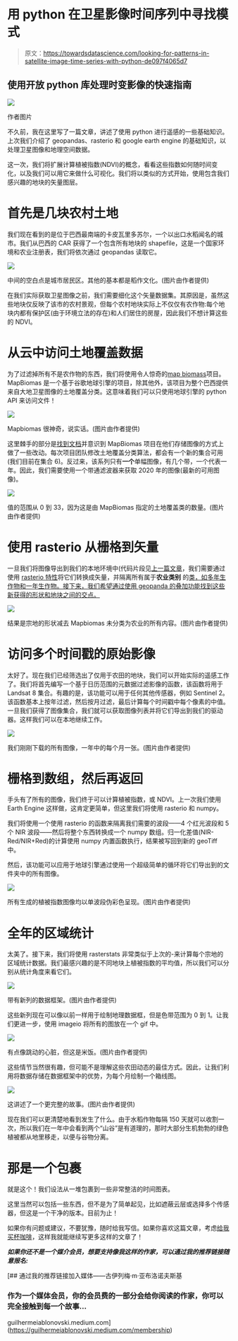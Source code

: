 # 用 python 在卫星影像时间序列中寻找模式

> 原文：<https://towardsdatascience.com/looking-for-patterns-in-satellite-image-time-series-with-python-de097f4065d7>

## 使用开放 python 库处理时变影像的快速指南

![](img/91e16610469f8d2b78b30aaec39e0716.png)

作者图片

不久前，我在这里写了一篇文章，讲述了使用 python 进行遥感的一些基础知识。上次我们介绍了 geopandas、rasterio 和 google earth engine 的基础知识，以处理卫星图像和地理空间数据。

这一次，我们将扩展计算植被指数(NDVI)的概念，看看这些指数如何随时间变化，以及我们可以用它来做什么可视化。我们将以类似的方式开始，使用包含我们感兴趣的地块的矢量图层。

# 首先是几块农村土地

我们现在看到的是位于巴西最南端的卡皮瓦里多苏尔，一个以出口水稻闻名的城市。我们从巴西的 CAR 获得了一个包含所有地块的 shapefile，这是一个国家环境和农业注册表，我们将依次通过 geopandas 读取它。

![](img/7fd32f2c11b81027f7d50ac71d08faf2.png)

中间的空白点是城市居民区。其他的基本都是稻作文化。(图片由作者提供)

在我们实际获取卫星图像之前，我们需要细化这个矢量数据集。其原因是，虽然这些地块仅反映了该市的农村景观，但每个农村地块实际上不仅仅有农作物:每个地块内都有保护区(由于环境立法的存在)和人们居住的房屋，因此我们不想计算这些的 NDVI。

# 从云中访问土地覆盖数据

为了过滤掉所有不是农作物的东西，我们将使用令人惊奇的[map biomass](https://mapbiomas.org/en)项目。MapBiomas 是一个基于谷歌地球引擎的项目，除其他外，该项目为整个巴西提供来自大地卫星图像的土地覆盖分类。这意味着我们可以只使用地球引擎的 python API 来访问文件！

![](img/eb5a9aa9c85c496dbaa15621516937b1.png)

Mapbiomas 很神奇，说实话。(图片由作者提供)

这里棘手的部分是[找到文档](https://mapbiomas.org/en/colecoes-mapbiomas-1)并意识到 MapBiomas 项目在他们存储图像的方式上做了一些改动。每次项目团队修改土地覆盖分类算法，都会有一个新的集合可用(我们目前在集合 6)。反过来，该系列只有**一个**单幅图像，有几个带，一个代表一年。因此，我们需要使用一个带通滤波器来获取 2020 年的图像(最新的可用图像)。

![](img/3299c599347c8cdcabc5a2ab6cfb3f95.png)

值的范围从 0 到 33，因为这是由 MapBiomas 指定的土地覆盖类的数量。(图片由作者提供)

# 使用 rasterio 从栅格到矢量

一旦我们将图像导出到我们的本地环境中(代码片段见[上一篇文章](/automating-gis-and-remote-sensing-workflows-with-open-python-libraries-e71dd6b049ee)，我们需要通过使用 [rasterio 特性](https://rasterio.readthedocs.io/en/latest/topics/features.html)将它们转换成矢量，并隔离所有属于**农业类别** 的[类，如多年生作物和一年生作物。接下来，我们希望通过使用 geopanda 的叠加功能找到这些新获得的形状和地块之间的交点。](https://mapbiomas-br-site.s3.amazonaws.com/downloads/Colecction%206/Cod_Class_legenda_Col6_MapBiomas_BR.pdf)

![](img/642643e3050ef24aabd1175754b3385d.png)

结果是宗地的形状减去 Mapbiomas 未分类为农业的所有内容。(图片由作者提供)

# 访问多个时间戳的原始影像

太好了。现在我们已经筛选出了仅用于农田的地块，我们可以开始实际的遥感工作了。我们将首先编写一个基于日历范围的元数据过滤影像的函数，该函数将用于 Landsat 8 集合。有趣的是，该功能可以用于任何其他传感器，例如 Sentinel 2。该函数基本上按年过滤，然后按月过滤，最后计算每个时间戳中每个像素的中值。一旦我们获得了图像集合，我们就可以获取图像列表并将它们导出到我们的驱动器。这样我们可以在本地继续工作。

![](img/e40bc2df0439c3645205a1d5fef3bbab.png)

我们刚刚下载的所有图像，一年中的每个月一张。(图片由作者提供)

# 栅格到数组，然后再返回

手头有了所有的图像，我们终于可以计算植被指数，或 NDVI。上一次我们使用 Earth Engine 这样做，这肯定更简单，但这里我们将使用 rasterio 和 numpy。

我们将使用一个使用 rasterio 的函数来隔离我们需要的波段——4 个红光波段和 5 个 NIR 波段——然后将整个东西转换成一个 numpy 数组。归一化差值(NIR-Red/NIR+Red)的计算使用 numpy 内置函数执行，结果被写回到新的 geoTiff 中。

然后，该功能可以应用于地球引擎通过使用一个超级简单的循环将它们导出到的文件夹中的所有图像。

![](img/fe46ea5e3150863f7476d19d59ed9efd.png)

所有生成的植被指数图像均以单波段伪彩色呈现。(图片由作者提供)

# 全年的区域统计

太美了。接下来，我们将使用 rasterstats 非常类似于上次的-来计算每个宗地的区域统计数据。我们最感兴趣的是不同地块上植被指数的平均值，所以我们可以分别从统计角度来看它们。

![](img/d4bf32286208c185812b6b8f9229f7d7.png)

带有新列的数据框架。(图片由作者提供)

这些新列现在可以像以前一样用于绘制地理数据框，但是色带范围为 0 到 1。让我们更进一步，使用 imageio 将所有的图放在一个 gif 中。

![](img/2c913ec6e2a8848be482b63230f95983.png)

有点像跳动的心脏，但这是米饭。(图片由作者提供)

这些情节当然很有趣，但可能不是理解这些农田动态的最佳方式。因此，让我们利用将数据存储在数据框架中的优势，为每个月绘制一个箱线图。

![](img/76a5f445f3566888cf74d637ced465f6.png)

这讲述了一个更完整的故事。(图片由作者提供)

现在我们可以更清楚地看到发生了什么。由于水稻作物每隔 150 天就可以收割一次，所以我们在一年中会看到两个“山谷”是有道理的，那时大部分生机勃勃的绿色植被都从地里移走，以便与谷物分离。

# 那是一个包裹

就是这个！我们设法从一堆包裹到一些非常整洁的时间图表。

这里当然可以包括一些东西，但不是为了简单起见，比如遮蔽云层或选择多个传感器，但这是一个干净的版本。目前为止！

如果你有问题或建议，不要犹豫，随时给我写信。如果你喜欢这篇文章，考虑[给我买杯咖啡](https://www.buymeacoffee.com/guilhermeiablo)，这样我就能继续写更多这样的文章了！

***如果你还不是一个媒介会员，想要支持像我这样的作家，可以通过我的推荐链接随意报名:***

[](https://guilhermeiablonovski.medium.com/membership) [## 通过我的推荐链接加入媒体——古伊列梅·m·亚布洛诺夫斯基

### 作为一个媒体会员，你的会员费的一部分会给你阅读的作家，你可以完全接触到每一个故事…

guilhermeiablonovski.medium.com](https://guilhermeiablonovski.medium.com/membership)